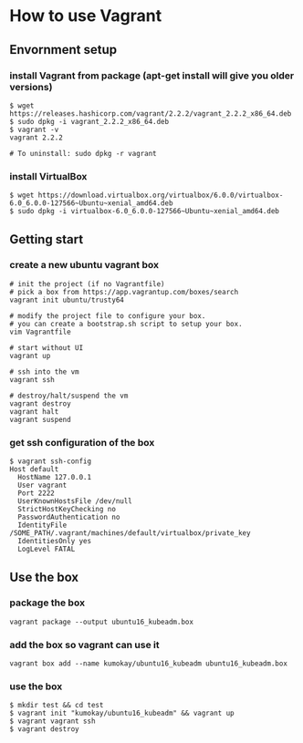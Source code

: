# How to use Vagrant

## Envornment setup

### install Vagrant from package (apt-get install will give you older versions)
```
$ wget https://releases.hashicorp.com/vagrant/2.2.2/vagrant_2.2.2_x86_64.deb
$ sudo dpkg -i vagrant_2.2.2_x86_64.deb
$ vagrant -v
vagrant 2.2.2

# To uninstall: sudo dpkg -r vagrant
```

### install VirtualBox
```
$ wget https://download.virtualbox.org/virtualbox/6.0.0/virtualbox-6.0_6.0.0-127566~Ubuntu~xenial_amd64.deb
$ sudo dpkg -i virtualbox-6.0_6.0.0-127566~Ubuntu~xenial_amd64.deb

```

## Getting start

### create a new ubuntu vagrant box
```
# init the project (if no Vagrantfile)
# pick a box from https://app.vagrantup.com/boxes/search
vagrant init ubuntu/trusty64 

# modify the project file to configure your box.
# you can create a bootstrap.sh script to setup your box.
vim Vagrantfile

# start without UI
vagrant up

# ssh into the vm
vagrant ssh

# destroy/halt/suspend the vm
vagrant destroy
vagrant halt
vagrant suspend
```

### get ssh configuration of the box
```
$ vagrant ssh-config
Host default
  HostName 127.0.0.1
  User vagrant
  Port 2222
  UserKnownHostsFile /dev/null
  StrictHostKeyChecking no
  PasswordAuthentication no
  IdentityFile /SOME_PATH/.vagrant/machines/default/virtualbox/private_key
  IdentitiesOnly yes
  LogLevel FATAL
```

## Use the box

### package the box
```
vagrant package --output ubuntu16_kubeadm.box
```

### add the box so vagrant can use it
```
vagrant box add --name kumokay/ubuntu16_kubeadm ubuntu16_kubeadm.box
```

### use the box
```
$ mkdir test && cd test
$ vagrant init "kumokay/ubuntu16_kubeadm" && vagrant up
$ vagrant vagrant ssh
$ vagrant destroy
```






